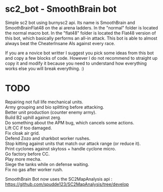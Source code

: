 # sc2_bot - SmoothBrain bot

Simple sc2 bot using burnysc2 api.
Its name is SmoothBrain and SmoothBrainFlat48 on the ai arena ladders.
In the "normal" folder is located the normal macro bot. In the "flat48" folder is located the Flat48 version of this bot, which basically performs an all-in attack.
This bot is able to almost always beat the CheaterInsane AIs against every race.

If you are a novice bot writter I suggest you pick some ideas from this bot and copy a few blocks of code. However I do not recommend to straight up copy it and modify it because you need to understand how everything works else you will break everything. :)

# TODO

Repairing not full life mechanical units.<br/>
Army grouping and bio splitting before attacking.<br/>
Better unit production (counter enemy army).<br/>
Build B2 uphill against zerg.<br/>
Do something about the APM bug, which cancels some actions.<br/>
Lift CC if too damaged.<br/>
Fix cloak air grid.<br/>
Defend Zozo and sharkbot worker rushes.<br/>
Stop kitting against units that match our attack range (or reduce it).<br/>
Print cyclones against skytoss + handle cyclone micro.<br/>
Go factory before CC.<br/>
Play more mecha.<br/>
Siege the tanks while on defense waiting.<br/>
Fix no gas after worker rush.<br/>

SmoothBrain Bot now uses the SC2MapAnalysis api : https://github.com/spudde123/SC2MapAnalysis/tree/develop
